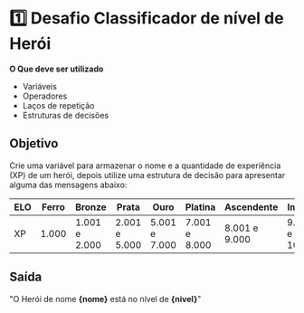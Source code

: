 
# 1️⃣ Desafio Classificador de nível de Herói
**O Que deve ser utilizado**

 - Variáveis
 - Operadores
 - Laços de repetição
 - Estruturas de decisões

## Objetivo
Crie uma variável para armazenar o nome e a quantidade de experiência (XP) de um herói, depois utilize uma estrutura de decisão para apresentar alguma das mensagens abaixo:

|ELO|Ferro|Bronze       |Prata        | Ouro        | Platina     |Ascendente   | Imortal      |Radiante|
|---|-----|-------------|-------------|-------------|-------------|-------------|--------------|--------|
|XP |1.000|1.001 e 2.000|2.001 e 5.000|5.001 e 7.000|7.001 e 8.000|8.001 e 9.000|9.001 e 10.000|10.001  | 


## Saída
"O Herói de nome **{nome}** está no nível de **{nivel}**"
